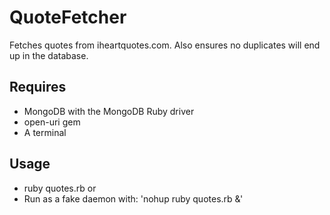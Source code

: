QuoteFetcher
=========

Fetches quotes from iheartquotes.com. Also ensures no duplicates will end up in the database.

Requires
-------

  - MongoDB with the MongoDB Ruby driver
  - open-uri gem
  - A terminal

Usage
-----
- ruby quotes.rb <number of quotes to fetch>
or
- Run as a fake daemon with: 'nohup ruby quotes.rb <number of quotes to fetch> &'
